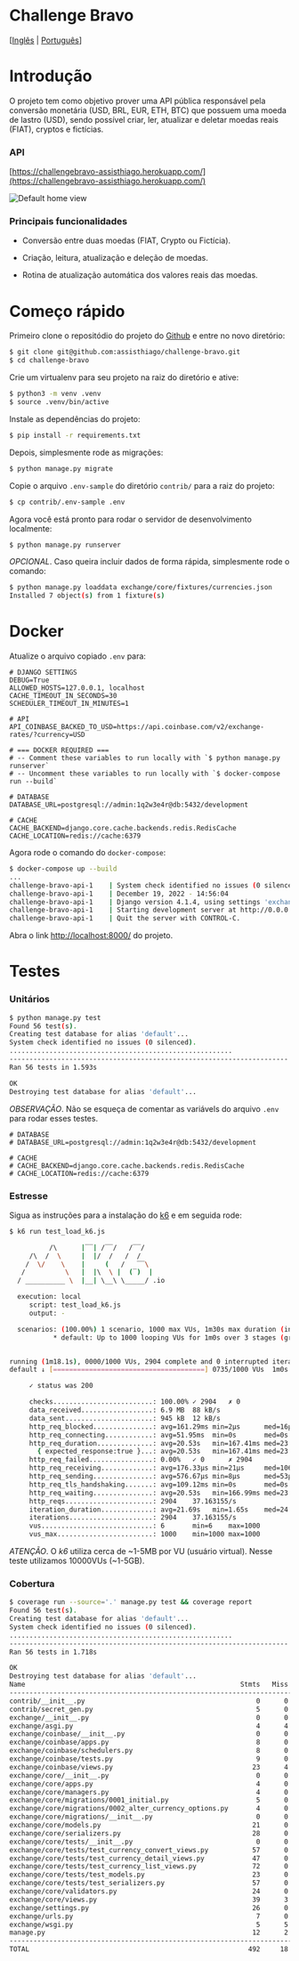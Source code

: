 # Challenge Bravo
[[Inglês](README.md) | [Português](README.pt.md)]

# Introdução
O projeto tem como objetivo prover uma API pública responsável pela conversão monetária (USD, BRL, EUR, ETH, BTC) que possuem uma moeda de lastro (USD), sendo possível criar, ler, atualizar e deletar moedas reais (FIAT), cryptos e fictícias.

### API
[https://challengebravo-assisthiago.herokuapp.com/](https://challengebravo-assisthiago.herokuapp.com/)

![Default home view](screen-shot_api-home.png?raw=True "Title")

### Principais funcionalidades
* Conversão entre duas moedas (FIAT, Crypto ou Fictícia).

* Criação, leitura, atualização e deleção de moedas.

* Rotina de atualização automática dos valores reais das moedas.

# Começo rápido
Primeiro clone o repositódio do projeto do [Github](https://github.com/assisthiago/challenge-bravo) e entre no novo diretório:
```bash
$ git clone git@github.com:assisthiago/challenge-bravo.git
$ cd challenge-bravo
```

Crie um virtualenv para seu projeto na raiz do diretório e ative:
```bash
$ python3 -m venv .venv
$ source .venv/bin/active
```

Instale as dependências do projeto:
```bash
$ pip install -r requirements.txt
```

Depois, simplesmente rode as migrações:
```bash
$ python manage.py migrate
```

Copie o arquivo `.env-sample` do diretório `contrib/` para a raiz do projeto:
```bash
$ cp contrib/.env-sample .env
```

Agora você está pronto para rodar o servidor de desenvolvimento localmente:
```bash
$ python manage.py runserver
```

_OPCIONAL_. Caso queira incluir dados de forma rápida, simplesmente rode o comando:
```bash
$ python manage.py loaddata exchange/core/fixtures/currencies.json
Installed 7 object(s) from 1 fixture(s)
```

# Docker

Atualize o arquivo copiado `.env` para:
```
# DJANGO SETTINGS
DEBUG=True
ALLOWED_HOSTS=127.0.0.1, localhost
CACHE_TIMEOUT_IN_SECONDS=30
SCHEDULER_TIMEOUT_IN_MINUTES=1

# API
API_COINBASE_BACKED_TO_USD=https://api.coinbase.com/v2/exchange-rates/?currency=USD

# === DOCKER REQUIRED ===
# -- Comment these variables to run locally with `$ python manage.py runserver`
# -- Uncomment these variables to run locally with `$ docker-compose run --build`

# DATABASE
DATABASE_URL=postgresql://admin:1q2w3e4r@db:5432/development

# CACHE
CACHE_BACKEND=django.core.cache.backends.redis.RedisCache
CACHE_LOCATION=redis://cache:6379
```

Agora rode o comando do `docker-compose`:
```bash
$ docker-compose up --build
...
challenge-bravo-api-1    | System check identified no issues (0 silenced).
challenge-bravo-api-1    | December 19, 2022 - 14:56:04
challenge-bravo-api-1    | Django version 4.1.4, using settings 'exchange.settings'
challenge-bravo-api-1    | Starting development server at http://0.0.0.0:8000/
challenge-bravo-api-1    | Quit the server with CONTROL-C.
```

Abra o link [http://localhost:8000/](http://localhost:8000/) do projeto.

# Testes

### Unitários
```bash
$ python manage.py test
Found 56 test(s).
Creating test database for alias 'default'...
System check identified no issues (0 silenced).
........................................................
----------------------------------------------------------------------
Ran 56 tests in 1.593s

OK
Destroying test database for alias 'default'...
```

_OBSERVAÇÃO_. Não se esqueça de comentar as variávels do arquivo `.env` para rodar esses testes.
```
# DATABASE
# DATABASE_URL=postgresql://admin:1q2w3e4r@db:5432/development

# CACHE
# CACHE_BACKEND=django.core.cache.backends.redis.RedisCache
# CACHE_LOCATION=redis://cache:6379
```

### Estresse
Sigua as instruções para a instalação do [k6](https://k6.io/) e em seguida rode:
```bash
$ k6 run test_load_k6.js

          /\      |‾‾| /‾‾/   /‾‾/
     /\  /  \     |  |/  /   /  /
    /  \/    \    |     (   /   ‾‾\
   /          \   |  |\  \ |  (‾)  |
  / __________ \  |__| \__\ \_____/ .io

  execution: local
     script: test_load_k6.js
     output: -

  scenarios: (100.00%) 1 scenario, 1000 max VUs, 1m30s max duration (incl. graceful stop):
           * default: Up to 1000 looping VUs for 1m0s over 3 stages (gracefulRampDown: 30s, gracefulStop: 30s)


running (1m18.1s), 0000/1000 VUs, 2904 complete and 0 interrupted iterations
default ↓ [======================================] 0735/1000 VUs  1m0s

     ✓ status was 200

     checks.........................: 100.00% ✓ 2904   ✗ 0
     data_received..................: 6.9 MB  88 kB/s
     data_sent......................: 945 kB  12 kB/s
     http_req_blocked...............: avg=161.29ms min=2µs      med=16µs   max=787.48ms p(90)=472.17ms p(95)=489.19ms
     http_req_connecting............: avg=51.95ms  min=0s       med=0s     max=270.63ms p(90)=153.91ms p(95)=158.73ms
     http_req_duration..............: avg=20.53s   min=167.41ms med=23.85s max=27.66s   p(90)=26.7s    p(95)=27.29s
       { expected_response:true }...: avg=20.53s   min=167.41ms med=23.85s max=27.66s   p(90)=26.7s    p(95)=27.29s
     http_req_failed................: 0.00%   ✓ 0      ✗ 2904
     http_req_receiving.............: avg=176.33µs min=21µs     med=106µs  max=4.89ms   p(90)=313.7µs  p(95)=478.84µs
     http_req_sending...............: avg=576.67µs min=8µs      med=53µs   max=126.72ms p(90)=514.5µs  p(95)=1.84ms
     http_req_tls_handshaking.......: avg=109.12ms min=0s       med=0s     max=617.14ms p(90)=314.55ms p(95)=331.88ms
     http_req_waiting...............: avg=20.53s   min=166.99ms med=23.85s max=27.66s   p(90)=26.7s    p(95)=27.29s
     http_reqs......................: 2904    37.163155/s
     iteration_duration.............: avg=21.69s   min=1.65s    med=24.86s max=28.66s   p(90)=27.7s    p(95)=28.29s
     iterations.....................: 2904    37.163155/s
     vus............................: 6       min=6    max=1000
     vus_max........................: 1000    min=1000 max=1000
```

_ATENÇÃO_. O _k6_ utiliza cerca de ~1-5MB por VU (usuário virtual). Nesse teste utilizamos 10000VUs (~1-5GB).


### Cobertura
```bash
$ coverage run --source='.' manage.py test && coverage report
Found 56 test(s).
Creating test database for alias 'default'...
System check identified no issues (0 silenced).
........................................................
----------------------------------------------------------------------
Ran 56 tests in 1.718s

OK
Destroying test database for alias 'default'...
Name                                                      Stmts   Miss  Cover
-----------------------------------------------------------------------------
contrib/__init__.py                                           0      0   100%
contrib/secret_gen.py                                         5      0   100%
exchange/__init__.py                                          0      0   100%
exchange/asgi.py                                              4      4     0%
exchange/coinbase/__init__.py                                 0      0   100%
exchange/coinbase/apps.py                                     8      0   100%
exchange/coinbase/schedulers.py                               8      0   100%
exchange/coinbase/tests.py                                    9      0   100%
exchange/coinbase/views.py                                   23      4    83%
exchange/core/__init__.py                                     0      0   100%
exchange/core/apps.py                                         4      0   100%
exchange/core/managers.py                                     4      0   100%
exchange/core/migrations/0001_initial.py                      5      0   100%
exchange/core/migrations/0002_alter_currency_options.py       4      0   100%
exchange/core/migrations/__init__.py                          0      0   100%
exchange/core/models.py                                      21      0   100%
exchange/core/serializers.py                                 28      0   100%
exchange/core/tests/__init__.py                               0      0   100%
exchange/core/tests/test_currency_convert_views.py           57      0   100%
exchange/core/tests/test_currency_detail_views.py            47      0   100%
exchange/core/tests/test_currency_list_views.py              72      0   100%
exchange/core/tests/test_models.py                           23      0   100%
exchange/core/tests/test_serializers.py                      57      0   100%
exchange/core/validators.py                                  24      0   100%
exchange/core/views.py                                       39      3    92%
exchange/settings.py                                         26      0   100%
exchange/urls.py                                              7      0   100%
exchange/wsgi.py                                              5      5     0%
manage.py                                                    12      2    83%
-----------------------------------------------------------------------------
TOTAL                                                       492     18    96%
```
